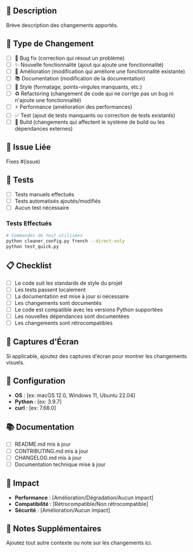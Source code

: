 ## 📝 Description

Brève description des changements apportés.

## 🎯 Type de Changement

- [ ] 🐛 Bug fix (correction qui résout un problème)
- [ ] ✨ Nouvelle fonctionnalité (ajout qui ajoute une fonctionnalité)
- [ ] 🔧 Amélioration (modification qui améliore une fonctionnalité existante)
- [ ] 📚 Documentation (modification de la documentation)
- [ ] 🎨 Style (formatage, points-virgules manquants, etc.)
- [ ] ♻️ Refactoring (changement de code qui ne corrige pas un bug ni n'ajoute une fonctionnalité)
- [ ] ⚡ Performance (amélioration des performances)
- [ ] ✅ Test (ajout de tests manquants ou correction de tests existants)
- [ ] 🔧 Build (changements qui affectent le système de build ou les dépendances externes)

## 🔗 Issue Liée

Fixes #(issue)

## 🧪 Tests

- [ ] Tests manuels effectués
- [ ] Tests automatisés ajoutés/modifiés
- [ ] Aucun test nécessaire

### Tests Effectués

```bash
# Commandes de test utilisées
python cleaner_config.py french --direct-only
python test_quick.py
```

## 📋 Checklist

- [ ] Le code suit les standards de style du projet
- [ ] Les tests passent localement
- [ ] La documentation est mise à jour si nécessaire
- [ ] Les changements sont documentés
- [ ] Le code est compatible avec les versions Python supportées
- [ ] Les nouvelles dépendances sont documentées
- [ ] Les changements sont rétrocompatibles

## 📸 Captures d'Écran

Si applicable, ajoutez des captures d'écran pour montrer les changements visuels.

## 🔧 Configuration

- **OS** : [ex: macOS 12.0, Windows 11, Ubuntu 22.04]
- **Python** : [ex: 3.9.7]
- **curl** : [ex: 7.68.0]

## 📚 Documentation

- [ ] README.md mis à jour
- [ ] CONTRIBUTING.md mis à jour
- [ ] CHANGELOG.md mis à jour
- [ ] Documentation technique mise à jour

## 🚀 Impact

- **Performance** : [Amélioration/Dégradation/Aucun impact]
- **Compatibilité** : [Rétrocompatible/Non rétrocompatible]
- **Sécurité** : [Amélioration/Aucun impact]

## 📝 Notes Supplémentaires

Ajoutez tout autre contexte ou note sur les changements ici. 
